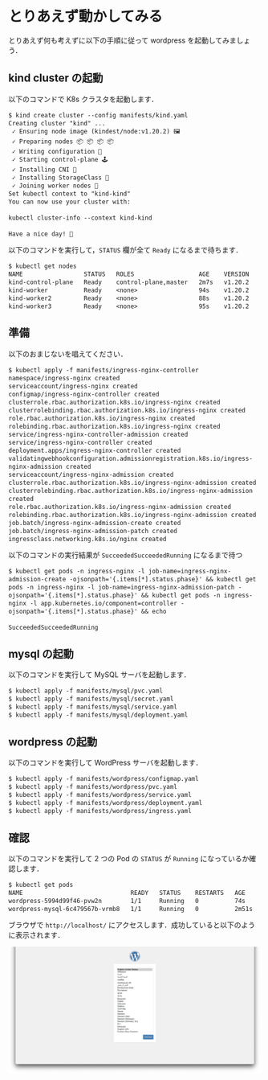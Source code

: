 # とりあえず動かしてみる

とりあえず何も考えずに以下の手順に従って wordpress を起動してみましょう．

## kind cluster の起動

以下のコマンドで K8s クラスタを起動します．

```shell
$ kind create cluster --config manifests/kind.yaml
Creating cluster "kind" ...
 ✓ Ensuring node image (kindest/node:v1.20.2) 🖼 
 ✓ Preparing nodes 📦 📦 📦 📦  
 ✓ Writing configuration 📜 
 ✓ Starting control-plane 🕹️ 
 ✓ Installing CNI 🔌 
 ✓ Installing StorageClass 💾 
 ✓ Joining worker nodes 🚜 
Set kubectl context to "kind-kind"
You can now use your cluster with:

kubectl cluster-info --context kind-kind

Have a nice day! 👋
```

以下のコマンドを実行して，```STATUS``` 欄が全て ```Ready``` になるまで待ちます．

```shell
$ kubectl get nodes
NAME                 STATUS   ROLES                  AGE    VERSION
kind-control-plane   Ready    control-plane,master   2m7s   v1.20.2
kind-worker          Ready    <none>                 94s    v1.20.2
kind-worker2         Ready    <none>                 88s    v1.20.2
kind-worker3         Ready    <none>                 95s    v1.20.2
```

## 準備

以下のおまじないを唱えてください．

```shell
$ kubectl apply -f manifests/ingress-nginx-controller
namespace/ingress-nginx created
serviceaccount/ingress-nginx created
configmap/ingress-nginx-controller created
clusterrole.rbac.authorization.k8s.io/ingress-nginx created
clusterrolebinding.rbac.authorization.k8s.io/ingress-nginx created
role.rbac.authorization.k8s.io/ingress-nginx created
rolebinding.rbac.authorization.k8s.io/ingress-nginx created
service/ingress-nginx-controller-admission created
service/ingress-nginx-controller created
deployment.apps/ingress-nginx-controller created
validatingwebhookconfiguration.admissionregistration.k8s.io/ingress-nginx-admission created
serviceaccount/ingress-nginx-admission created
clusterrole.rbac.authorization.k8s.io/ingress-nginx-admission created
clusterrolebinding.rbac.authorization.k8s.io/ingress-nginx-admission created
role.rbac.authorization.k8s.io/ingress-nginx-admission created
rolebinding.rbac.authorization.k8s.io/ingress-nginx-admission created
job.batch/ingress-nginx-admission-create created
job.batch/ingress-nginx-admission-patch created
ingressclass.networking.k8s.io/nginx created
```

以下のコマンドの実行結果が ```SucceededSucceededRunning``` になるまで待つ

```shell
$ kubectl get pods -n ingress-nginx -l job-name=ingress-nginx-admission-create -ojsonpath='{.items[*].status.phase}' && kubectl get pods -n ingress-nginx -l job-name=ingress-nginx-admission-patch -ojsonpath='{.items[*].status.phase}' && kubectl get pods -n ingress-nginx -l app.kubernetes.io/component=controller -ojsonpath='{.items[*].status.phase}' && echo

SucceededSucceededRunning
```

## mysql の起動

以下のコマンドを実行して MySQL サーバを起動します．

```shell
$ kubectl apply -f manifests/mysql/pvc.yaml
$ kubectl apply -f manifests/mysql/secret.yaml
$ kubectl apply -f manifests/mysql/service.yaml
$ kubectl apply -f manifests/mysql/deployment.yaml
```

## wordpress の起動

以下のコマンドを実行して WordPress サーバを起動します．

```shell
$ kubectl apply -f manifests/wordpress/configmap.yaml
$ kubectl apply -f manifests/wordpress/pvc.yaml
$ kubectl apply -f manifests/wordpress/service.yaml
$ kubectl apply -f manifests/wordpress/deployment.yaml
$ kubectl apply -f manifests/wordpress/ingress.yaml
```

## 確認

以下のコマンドを実行して 2 つの Pod の ```STATUS``` が ```Running``` になっているか確認します．

```shell
$ kubectl get pods
NAME                              READY   STATUS    RESTARTS   AGE
wordpress-5994d99f46-pvw2n        1/1     Running   0          74s
wordpress-mysql-6c479567b-vrmb8   1/1     Running   0          2m51s
```

ブラウザで ```http://localhost/``` にアクセスします．成功していると以下のように表示されます．

![wordpress](./wordpress.png)
